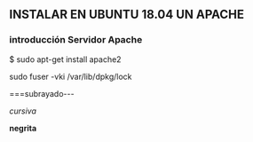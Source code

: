 ## INSTALAR EN UBUNTU 18.04 UN APACHE

### introducción Servidor Apache


$ sudo apt-get install apache2

sudo fuser -vki /var/lib/dpkg/lock

===subrayado---

*cursiva*

**negrita**
